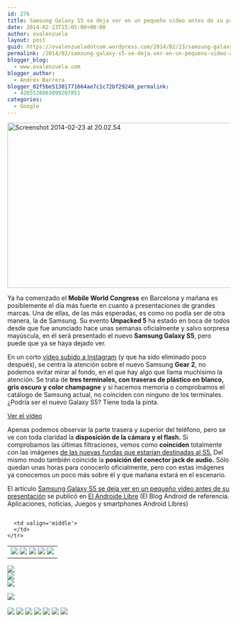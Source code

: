 ```yaml
---
id: 276
title: Samsung Galaxy S5 se deja ver en un pequeño vídeo antes de su presentación
date: 2014-02-23T15:05:00+00:00
author: ovalenzuela
layout: post
guid: https://ovalenzueladotcom.wordpress.com/2014/02/23/samsung-galaxy-s5-se-deja-ver-en-un-pequeno-video-antes-de-su-presentacion
permalink: /2014/02/samsung-galaxy-s5-se-deja-ver-en-un-pequeno-video-antes-de-su-presentacion.html
blogger_blog:
  - www.ovalenzuela.com
blogger_author:
  - Andrés Barrera
blogger_02f5be51301771664ae7c1c72bf29246_permalink:
  - 4265538863099207851
categories:
  - Google
---
```

[<img class="aligncenter size-full wp-image-128405" alt="Screenshot 2014-02-23 at 20.02.54" src="http://www.elandroidelibre.com/wp-content/uploads/2014/02/Screenshot-2014-02-23-at-20.02.54.png" width="759" height="373" />](http://www.elandroidelibre.com/wp-content/uploads/2014/02/Screenshot-2014-02-23-at-20.02.54.png)

Ya ha comenzado el **Mobile World Congress** en Barcelona y mañana es posiblemente el día más fuerte en cuanto a presentaciones de grandes marcas. Una de ellas, de las más esperadas, es como no podía ser de otra manera, la de Samsung. Su evento **Unpacked 5** ha estado en boca de todos desde que fue anunciado hace unas semanas oficialmente y salvo sorpresa mayúscula, en él será presentado el nuevo **Samsung Galaxy S5**, pero puede que ya se haya dejado ver.

En un corto <a title="http://instagram.com/p/kws0SMDtlZ" href="http://instagram.com/p/kws0SMDtlZ" target="_blank">vídeo subido a Instagram</a> (y que ha sido eliminado poco después), se centra la atención sobre el nuevo Samsung **Gear** **2**, no podemos evitar mirar al fondo, en el que hay algo que llama muchísimo la atención. Se trata de **tres terminales, con traseras de plástico en blanco, gris oscuro y color champagne** y si hacemos memoria o comprobamos el catálogo de Samsung actual, no coinciden con ninguno de los terminales. ¿Podría ser el nuevo Galaxy S5? Tiene toda la pinta.

[Ver el vídeo](http://www.elandroidelibre.com/2014/02/samsung-galaxy-s5-se-deja-ver-en-un-pequeno-video-antes-de-su-presentacion.html)

Apenas podemos observar la parte trasera y superior del teléfono, pero se ve con toda claridad la **disposición de la cámara y el flash.** Si comprobamos las últimas filtraciones, vemos como **coinciden** totalmente con las imágenes <a title="http://fandroides.com/es-este-el-samsung-galaxy-s5-filtrado-a-traves-de-un-fabricantes-de-fundas/?" href="http://fandroides.com/es-este-el-samsung-galaxy-s5-filtrado-a-traves-de-un-fabricantes-de-fundas/" target="_blank">de las nuevas fundas que estarían destinadas al S5.</a> Del mismo modo también coincide la **posición del conector jack de audio.** Sólo quedan unas horas para conocerlo oficialmente, pero con estas imágenes ya conocemos un poco más sobre él y que mañana estará en el escenario.

El artículo [Samsung Galaxy S5 se deja ver en un pequeño vídeo antes de su presentación](http://www.elandroidelibre.com/2014/02/samsung-galaxy-s5-se-deja-ver-en-un-pequeno-video-antes-de-su-presentacion.html) se publicó en [El Androide Libre](http://www.elandroidelibre.com) (El Blog Android de referencia. Aplicaciones, noticias, Juegos y smartphones Android Libres)


<img width="1" height="1" src="http://rss.feedsportal.com/c/34005/f/617036/s/37712582/sc/15/mf.gif" border="0" /> 

<div>
  <table border='0'>
    <tr>
      <td valign='middle'>
        <a href="http://share.feedsportal.com/share/twitter/?u=http%3A%2F%2Fwww.elandroidelibre.com%2F2014%2F02%2Fsamsung-galaxy-s5-se-deja-ver-en-un-pequeno-video-antes-de-su-presentacion.html&t=Samsung+Galaxy+S5+se+deja+ver+en+un+peque%C3%B1o+v%C3%ADdeo+antes+de+su+presentaci%C3%B3n" target="_blank"><img src="http://res3.feedsportal.com/social/twitter.png" border="0" /></a> <a href="http://share.feedsportal.com/share/facebook/?u=http%3A%2F%2Fwww.elandroidelibre.com%2F2014%2F02%2Fsamsung-galaxy-s5-se-deja-ver-en-un-pequeno-video-antes-de-su-presentacion.html&t=Samsung+Galaxy+S5+se+deja+ver+en+un+peque%C3%B1o+v%C3%ADdeo+antes+de+su+presentaci%C3%B3n" target="_blank"><img src="http://res3.feedsportal.com/social/facebook.png" border="0" /></a> <a href="http://share.feedsportal.com/share/linkedin/?u=http%3A%2F%2Fwww.elandroidelibre.com%2F2014%2F02%2Fsamsung-galaxy-s5-se-deja-ver-en-un-pequeno-video-antes-de-su-presentacion.html&t=Samsung+Galaxy+S5+se+deja+ver+en+un+peque%C3%B1o+v%C3%ADdeo+antes+de+su+presentaci%C3%B3n" target="_blank"><img src="http://res3.feedsportal.com/social/linkedin.png" border="0" /></a> <a href="http://share.feedsportal.com/share/gplus/?u=http%3A%2F%2Fwww.elandroidelibre.com%2F2014%2F02%2Fsamsung-galaxy-s5-se-deja-ver-en-un-pequeno-video-antes-de-su-presentacion.html&t=Samsung+Galaxy+S5+se+deja+ver+en+un+peque%C3%B1o+v%C3%ADdeo+antes+de+su+presentaci%C3%B3n" target="_blank"><img src="http://res3.feedsportal.com/social/googleplus.png" border="0" /></a> <a href="http://share.feedsportal.com/share/email/?u=http%3A%2F%2Fwww.elandroidelibre.com%2F2014%2F02%2Fsamsung-galaxy-s5-se-deja-ver-en-un-pequeno-video-antes-de-su-presentacion.html&t=Samsung+Galaxy+S5+se+deja+ver+en+un+peque%C3%B1o+v%C3%ADdeo+antes+de+su+presentaci%C3%B3n" target="_blank"><img src="http://res3.feedsportal.com/social/email.png" border="0" /></a>
      </td>
      
      <td valign='middle'>
      </td>
    </tr>
  </table>
</div>

[<img src="http://da.feedsportal.com/r/187558123417/u/49/f/617036/c/34005/s/37712582/sc/15/rc/1/rc.img" border="0" />](http://da.feedsportal.com/r/187558123417/u/49/f/617036/c/34005/s/37712582/sc/15/rc/1/rc.htm)  
[<img src="http://da.feedsportal.com/r/187558123417/u/49/f/617036/c/34005/s/37712582/sc/15/rc/2/rc.img" border="0" />](http://da.feedsportal.com/r/187558123417/u/49/f/617036/c/34005/s/37712582/sc/15/rc/2/rc.htm)  
[<img src="http://da.feedsportal.com/r/187558123417/u/49/f/617036/c/34005/s/37712582/sc/15/rc/3/rc.img" border="0" />](http://da.feedsportal.com/r/187558123417/u/49/f/617036/c/34005/s/37712582/sc/15/rc/3/rc.htm)

[<img src="http://da.feedsportal.com/r/187558123417/u/49/f/617036/c/34005/s/37712582/a2.img" border="0" />](http://da.feedsportal.com/r/187558123417/u/49/f/617036/c/34005/s/37712582/a2.htm)
<img width="1" height="1" src="http://pi.feedsportal.com/r/187558123417/u/49/f/617036/c/34005/s/37712582/a2t.img" border="0" /> 

<div>
  <a href="http://feeds.feedburner.com/~ff/elandroidelibre?a=xhYndCX2Cyo:p6EJqlI_wqw:ecdYMiMMAMM"><img src="http://feeds.feedburner.com/~ff/elandroidelibre?d=ecdYMiMMAMM" border="0" /></a> <a href="http://feeds.feedburner.com/~ff/elandroidelibre?a=xhYndCX2Cyo:p6EJqlI_wqw:V_sGLiPBpWU"><img src="http://feeds.feedburner.com/~ff/elandroidelibre?i=xhYndCX2Cyo:p6EJqlI_wqw:V_sGLiPBpWU" border="0" /></a> <a href="http://feeds.feedburner.com/~ff/elandroidelibre?a=xhYndCX2Cyo:p6EJqlI_wqw:7Q72WNTAKBA"><img src="http://feeds.feedburner.com/~ff/elandroidelibre?d=7Q72WNTAKBA" border="0" /></a> <a href="http://feeds.feedburner.com/~ff/elandroidelibre?a=xhYndCX2Cyo:p6EJqlI_wqw:dnMXMwOfBR0"><img src="http://feeds.feedburner.com/~ff/elandroidelibre?d=dnMXMwOfBR0" border="0" /></a> <a href="http://feeds.feedburner.com/~ff/elandroidelibre?a=xhYndCX2Cyo:p6EJqlI_wqw:yIl2AUoC8zA"><img src="http://feeds.feedburner.com/~ff/elandroidelibre?d=yIl2AUoC8zA" border="0" /></a> <a href="http://feeds.feedburner.com/~ff/elandroidelibre?a=xhYndCX2Cyo:p6EJqlI_wqw:qj6IDK7rITs"><img src="http://feeds.feedburner.com/~ff/elandroidelibre?d=qj6IDK7rITs" border="0" /></a> <a href="http://feeds.feedburner.com/~ff/elandroidelibre?a=xhYndCX2Cyo:p6EJqlI_wqw:I9og5sOYxJI"><img src="http://feeds.feedburner.com/~ff/elandroidelibre?d=I9og5sOYxJI" border="0" /></a>
</div>

<img src="http://feeds.feedburner.com/~r/elandroidelibre/~4/xhYndCX2Cyo" height="1" width="1" />
